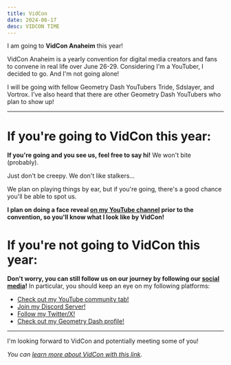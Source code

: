 ```yaml
---
title: VidCon
date: 2024-06-17
desc: VIDCON TIME
---
```


I am going to **VidCon Anaheim** this year!

VidCon Anaheim is a yearly convention for digital media creators and fans to convene in real life over June 26-29. Considering I'm a YouTuber, I decided to go. And I'm not going alone!

I will be going with fellow Geometry Dash YouTubers Tride, Sdslayer, and Vortrox. I've also heard that there are other Geometry Dash YouTubers who plan to show up!

---

# If you're going to VidCon this year:

**If you're going and you see us, feel free to say hi!** We won't bite (probably).

Just don't be creepy. We don't like stalkers...

We plan on playing things by ear, but if you're going, there's a good chance you'll be able to spot us.

**I plan on doing a face reveal [on my YouTube channel](https://link.moldygd.com/youtube) prior to the convention, so you'll know what I look like by VidCon!**

# If you're not going to VidCon this year:

**Don't worry, you can still follow us on our journey by following our [social media](/social-media/)!** In particular, you should keep an eye on my following platforms:


* [Check out my YouTube community tab!](https://www.youtube.com/@MoldyGD/community)
* [Join my Discord Server!](https://link.moldygd.com/discord)
* [Follow my Twitter/X!](https://link.moldygd.com/twitter)
* [Check out my Geometry Dash profile!](https://link.moldygd.com/gd)

---

I'm looking forward to VidCon and potentially meeting some of you!

_You can [learn more about VidCon with this link](https://www.vidcon.com/anaheim/)._